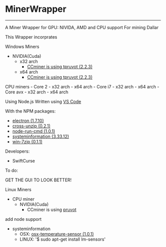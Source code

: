 # MinerWrapper
----------

A Miner Wrapper for GPU: NIVIDA, AMD and CPU support For mining Dallar 

This Wrapper incorprates

Windows Miners

 - NVIDIA(Cuda)
	 - x32 arch
		 - [CCminer is using tpruvot (2.2.3)](https://github.com/tpruvot/ccminer/releases/download/2.2.3-tpruvot/ccminer-x86-2.2.3-cuda9.7z)
	 - x64 arch
		 - [CCminer is using tpruvot (2.2.3)](https://github.com/tpruvot/ccminer/releases/download/2.2.3-tpruvot/ccminer-x64-2.2.3-cuda9.7z)

CPU miners
    - Core 2 
        - x32 arch
        - x64 arch
    - Core i7 
        - x32 arch
        - x64 arch
    - Core avx 
        - x32 arch
        - x64 arch

Using Node.js
Written using [VS Code](https://code.visualstudio.com/)

With the NPM packages:

 - [electron (1.7.10)](https://www.npmjs.com/package/electron)
 - [cross-unzip (0.2.1)](https://www.npmjs.com/package/cross-unzip)
 - [node-run-cmd (1.0.1)](https://www.npmjs.com/package/node-run-cmd)
 - [systeminformation (3.33.12)](https://www.npmjs.com/package/systeminformation)
 - [win-7zip (0.1.1)](https://www.npmjs.com/package/win-7zip)

Developers:

 - SwiftCurse

To do:

GET THE GUI TO LOOK BETTER!

Linux Miners
  
 - CPU miner
	 - NVIDIA(Cuda)
		 - CCminer is using [pruvot](https://github.com/tpruvot/ccminer/blob/linux/INSTALL)

add node support

 - systeminformation
	 - OSX: [osx-temperature-sensor (1.0.1)](https://www.npmjs.com/package/osx-temperature-sensor) 
	 - LINUX: '$ sudo apt-get install lm-sensors'